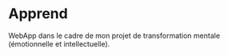 # Apprend
WebApp dans le cadre de mon projet de transformation mentale (émotionnelle et intellectuelle).
